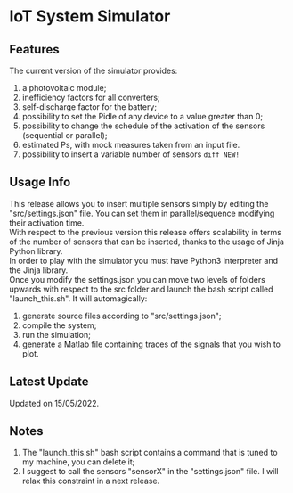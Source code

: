 # IoT System Simulator

## Features

The current version of the simulator provides:
 1) a photovoltaic module; <br />
 2) inefficiency factors for all converters; <br />
 3) self-discharge factor for the battery; <br />
 4) possibility to set the Pidle of any device to a value greater than 0; <br />
 5) possibility to change the schedule of the activation of the sensors (sequential or parallel); <br />
 6) estimated Ps, with mock measures taken from an input file. <br />
 7) possibility to insert a variable number of sensors ```diff NEW! ```

## Usage Info

This release allows you to insert multiple sensors simply by editing the "src/settings.json" file. You can set them in parallel/sequence modifying their activation time. <br />
With respect to the previous version this release offers scalability in terms of the number of sensors that can be inserted, thanks to the usage of Jinja Python library. <br />
In order to play with the simulator you must have Python3 interpreter and the Jinja library. <br />
Once you modify the settings.json you can move two levels of folders upwards with respect to the src folder and launch the bash script called "launch_this.sh". It will automagically:
1) generate source files according to "src/settings.json"; <br />
2) compile the system; <br />
3) run the simulation; <br />
4) generate a Matlab file containing traces of the signals that you wish to plot.
## Latest Update

Updated on 15/05/2022.

## Notes

1) The "launch_this.sh" bash script contains a command that is tuned to my machine, you can delete it; <br />
2) I suggest to call the sensors "sensorX" in the "settings.json" file. I will relax this constraint in a next release. 